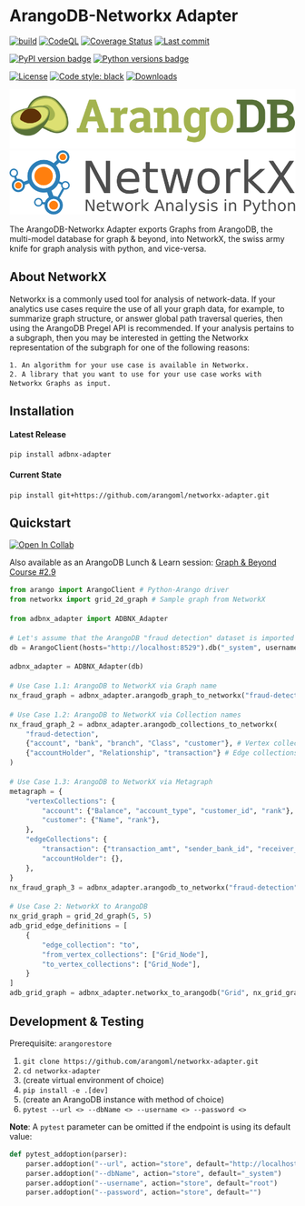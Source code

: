 # ArangoDB-Networkx Adapter
[![build](https://github.com/arangoml/networkx-adapter/actions/workflows/build.yml/badge.svg?branch=master)](https://github.com/arangoml/networkx-adapter/actions/workflows/build.yml)
[![CodeQL](https://github.com/arangoml/networkx-adapter/actions/workflows/analyze.yml/badge.svg?branch=master)](https://github.com/arangoml/networkx-adapter/actions/workflows/analyze.yml)
[![Coverage Status](https://coveralls.io/repos/github/arangoml/networkx-adapter/badge.svg?branch=master)](https://coveralls.io/github/arangoml/networkx-adapter)
[![Last commit](https://img.shields.io/github/last-commit/arangoml/networkx-adapter)](https://github.com/arangoml/networkx-adapter/commits/master)

[![PyPI version badge](https://img.shields.io/pypi/v/adbnx-adapter?color=3775A9&style=for-the-badge&logo=pypi&logoColor=FFD43B)](https://pypi.org/project/adbnx-adapter/)
[![Python versions badge](https://img.shields.io/pypi/pyversions/adbnx-adapter?color=3776AB&style=for-the-badge&logo=python&logoColor=FFD43B)](https://pypi.org/project/adbnx-adapter/)

[![License](https://img.shields.io/github/license/arangoml/networkx-adapter?color=9E2165&style=for-the-badge)](https://github.com/arangoml/networkx-adapter/blob/master/LICENSE)
[![Code style: black](https://img.shields.io/static/v1?style=for-the-badge&label=code%20style&message=black&color=black)](https://github.com/psf/black)
[![Downloads](https://img.shields.io/badge/dynamic/json?style=for-the-badge&color=282661&label=Downloads&query=total_downloads&url=https://api.pepy.tech/api/projects/adbnx-adapter)](https://pepy.tech/project/adbnx-adapter)

<a href="https://www.arangodb.com/" rel="arangodb.com">![](https://raw.githubusercontent.com/arangoml/networkx-adapter/master/examples/assets/logos/ArangoDB_logo.png)</a>
<a href="https://networkx.org/" rel="networkx.org">![](https://raw.githubusercontent.com/arangoml/networkx-adapter/master/examples/assets/logos/networkx_logo.svg)</a>

The ArangoDB-Networkx Adapter exports Graphs from ArangoDB, the multi-model database for graph & beyond, into NetworkX, the swiss army knife for graph analysis with python, and vice-versa.



## About NetworkX

Networkx is a commonly used tool for analysis of network-data. If your analytics use cases require the use of all your graph data, for example, to summarize graph structure, or answer global path traversal queries, then using the ArangoDB Pregel API is recommended. If your analysis pertains to a subgraph, then you may be interested in getting the Networkx representation of the subgraph for one of the following reasons:

    1. An algorithm for your use case is available in Networkx.
    2. A library that you want to use for your use case works with Networkx Graphs as input.


## Installation

#### Latest Release
```
pip install adbnx-adapter
```
#### Current State
```
pip install git+https://github.com/arangoml/networkx-adapter.git
```


##  Quickstart

[![Open In Collab](https://colab.research.google.com/assets/colab-badge.svg)](https://colab.research.google.com/github/arangoml/networkx-adapter/blob/master/examples/ArangoDB_NetworkX_Adapter.ipynb)

Also available as an ArangoDB Lunch & Learn session: [Graph & Beyond Course #2.9](https://www.arangodb.com/resources/lunch-sessions/graph-beyond-lunch-break-2-9-introducing-the-arangodb-networkx-adapter/)

```py
from arango import ArangoClient # Python-Arango driver
from networkx import grid_2d_graph # Sample graph from NetworkX

from adbnx_adapter import ADBNX_Adapter

# Let's assume that the ArangoDB "fraud detection" dataset is imported to this endpoint
db = ArangoClient(hosts="http://localhost:8529").db("_system", username="root", password="")

adbnx_adapter = ADBNX_Adapter(db)

# Use Case 1.1: ArangoDB to NetworkX via Graph name
nx_fraud_graph = adbnx_adapter.arangodb_graph_to_networkx("fraud-detection")

# Use Case 1.2: ArangoDB to NetworkX via Collection names
nx_fraud_graph_2 = adbnx_adapter.arangodb_collections_to_networkx(
    "fraud-detection", 
    {"account", "bank", "branch", "Class", "customer"}, # Vertex collections
    {"accountHolder", "Relationship", "transaction"} # Edge collections
)

# Use Case 1.3: ArangoDB to NetworkX via Metagraph
metagraph = {
    "vertexCollections": {
        "account": {"Balance", "account_type", "customer_id", "rank"},
        "customer": {"Name", "rank"},
    },
    "edgeCollections": {
        "transaction": {"transaction_amt", "sender_bank_id", "receiver_bank_id"},
        "accountHolder": {},
    },
}
nx_fraud_graph_3 = adbnx_adapter.arangodb_to_networkx("fraud-detection", metagraph)

# Use Case 2: NetworkX to ArangoDB
nx_grid_graph = grid_2d_graph(5, 5)
adb_grid_edge_definitions = [
    {
        "edge_collection": "to",
        "from_vertex_collections": ["Grid_Node"],
        "to_vertex_collections": ["Grid_Node"],
    }
]
adb_grid_graph = adbnx_adapter.networkx_to_arangodb("Grid", nx_grid_graph, adb_grid_edge_definitions)
```

##  Development & Testing

Prerequisite: `arangorestore`

1. `git clone https://github.com/arangoml/networkx-adapter.git`
2. `cd networkx-adapter`
3. (create virtual environment of choice)
4. `pip install -e .[dev]`
5. (create an ArangoDB instance with method of choice)
6. `pytest --url <> --dbName <> --username <> --password <>`

**Note**: A `pytest` parameter can be omitted if the endpoint is using its default value:
```python
def pytest_addoption(parser):
    parser.addoption("--url", action="store", default="http://localhost:8529")
    parser.addoption("--dbName", action="store", default="_system")
    parser.addoption("--username", action="store", default="root")
    parser.addoption("--password", action="store", default="")
```
